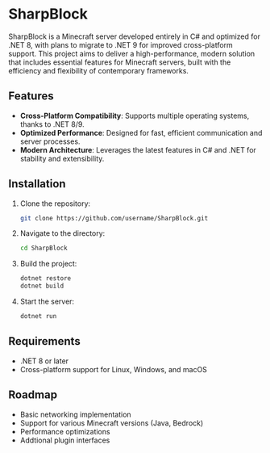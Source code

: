 # SharpBlock

SharpBlock is a Minecraft server developed entirely in C# and optimized for .NET 8, with plans to migrate to .NET 9 for improved cross-platform support. This project aims to deliver a high-performance, modern solution that includes essential features for Minecraft servers, built with the efficiency and flexibility of contemporary frameworks.

## Features

- **Cross-Platform Compatibility**: Supports multiple operating systems, thanks to .NET 8/9.
- **Optimized Performance**: Designed for fast, efficient communication and server processes.
- **Modern Architecture**: Leverages the latest features in C# and .NET for stability and extensibility.

## Installation

1. Clone the repository:
   ```bash
   git clone https://github.com/username/SharpBlock.git
   ```
2. Navigate to the directory:
    ```bash
    cd SharpBlock
    ```
3. Build the project:
    ```bash
    dotnet restore
    dotnet build
    ```
4. Start the server:
   ```bash
   dotnet run
   ```

## Requirements
- .NET 8 or later
- Cross-platform support for Linux, Windows, and macOS

## Roadmap
- Basic networking implementation
- Support for various Minecraft versions (Java, Bedrock)
- Performance optimizations
- Addtional plugin interfaces